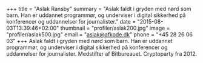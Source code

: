 +++
title = "Aslak Ransby"
summary = "Aslak faldt i gryden med nørd som barn. Han er uddannet programmør, og underviser i digital sikkerhed på konferencer og uddannelser for journalister."
date = "2015-08-03T13:39:46+02:00"
thumbnail = "profiler/aslak200.jpg"
image = "profiler/aslak500.jpg"
email = "aslak@afkode.dk"
phone = "+45 28 26 06 03"
+++
Aslak faldt i gryden med nørd som barn. Han er uddannet programmør, og underviser i digital sikkerhed på konferencer og uddannelser for journalister. Medstifter af Bitbureauet. Cryptoparty fra 2012.
